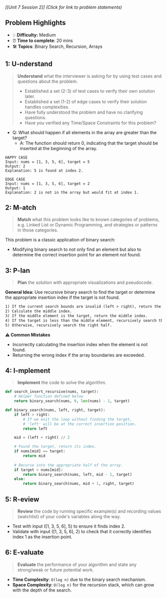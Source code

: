*[[Unit 7 Session 2]] (Click for link to problem statements)*

## Problem Highlights

* 💡 **Difficulty:** Medium
* ⏰ **Time to complete**: 20 mins
* 🛠️ **Topics**: Binary Search, Recursion, Arrays
    
## 1: U-nderstand
 
> **Understand** what the interviewer is asking for by using test cases and questions about the problem.
> - Established a set (2-3) of test cases to verify their own solution later.
> - Established a set (1-2) of edge cases to verify their solution handles complexities.
> - Have fully understood the problem and have no clarifying questions.
> - Have you verified any Time/Space Constraints for this problem?

- Q: What should happen if all elements in the array are greater than the target?
  - A: The function should return 0, indicating that the target should be inserted at the beginning of the array.

```
HAPPY CASE
Input: nums = [1, 3, 5, 6], target = 5
Output: 2
Explanation: 5 is found at index 2.

EDGE CASE
Input: nums = [1, 3, 5, 6], target = 2
Output: 1
Explanation: 2 is not in the array but would fit at index 1.
```

## 2: M-atch

> **Match** what this problem looks like to known categories of problems, e.g. Linked List or Dynamic Programming, and strategies or patterns in those categories.

This problem is a classic application of binary search:

- Modifying binary search to not only find an element but also to determine the correct insertion point for an element not found.

## 3: P-lan

> **Plan** the solution with appropriate visualizations and pseudocode.

**General Idea:** Use recursive binary search to find the target or determine the appropriate insertion index if the target is not found.

```markdown
1) If the current search bounds are invalid (left > right), return the current left index as the insertion point.
2) Calculate the middle index.
3) If the middle element is the target, return the middle index.
4) If the target is less than the middle element, recursively search the left half.
5) Otherwise, recursively search the right half.
```

**⚠️ Common Mistakes**

- Incorrectly calculating the insertion index when the element is not found.
- Returning the wrong index if the array boundaries are exceeded.

## 4: I-mplement

> **Implement** the code to solve the algorithm.

```python
def search_insert_recursive(nums, target):
    # Helper function defined below
    return binary_search(nums, 0, len(nums) - 1, target)

def binary_search(nums, left, right, target):
    if left > right:
        # If we exit the loop without finding the target,
        # 'left' will be at the correct insertion position.
        return left

    mid = (left + right) // 2

    # Found the target, return its index.
    if nums[mid] == target:
        return mid
    
    # Recurse into the appropriate half of the array.
    if target < nums[mid]:
        return binary_search(nums, left, mid - 1, target)
    else:
        return binary_search(nums, mid + 1, right, target)
```

## 5: R-eview

> **Review** the code by running specific example(s) and recording values (watchlist) of your code's variables along the way.

- Test with input ([1, 3, 5, 6], 5) to ensure it finds index 2.
- Validate with input ([1, 3, 5, 6], 2) to check that it correctly identifies index 1 as the insertion point.

## 6: E-valuate

> **Evaluate** the performance of your algorithm and state any strong/weak or future potential work.

* **Time Complexity**: `O(log n)` due to the binary search mechanism.
* **Space Complexity**: `O(log n)` for the recursion stack, which can grow with the depth of the search.
